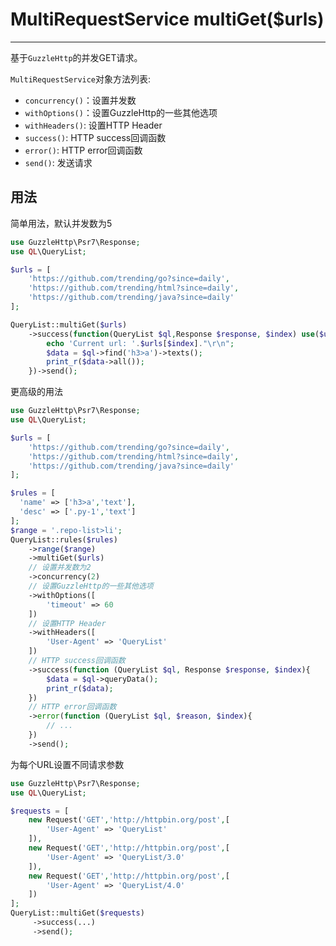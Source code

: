 # MultiRequestService multiGet($urls)

---



基于`GuzzleHttp`的并发GET请求。

`MultiRequestService`对象方法列表:
- `concurrency()`：设置并发数
- `withOptions()`：设置GuzzleHttp的一些其他选项
- `withHeaders()`: 设置HTTP Header
- `success()`: HTTP success回调函数
- `error()`: HTTP error回调函数
- `send()`: 发送请求


## 用法

简单用法，默认并发数为5

```php
use GuzzleHttp\Psr7\Response;
use QL\QueryList;

$urls = [
    'https://github.com/trending/go?since=daily',
    'https://github.com/trending/html?since=daily',
    'https://github.com/trending/java?since=daily'
];

QueryList::multiGet($urls)
    ->success(function(QueryList $ql,Response $response, $index) use($urls){
    	echo 'Current url: '.$urls[$index]."\r\n";
        $data = $ql->find('h3>a')->texts();
        print_r($data->all());
    })->send();
```

更高级的用法

```php
use GuzzleHttp\Psr7\Response;
use QL\QueryList;

$urls = [
    'https://github.com/trending/go?since=daily',
    'https://github.com/trending/html?since=daily',
    'https://github.com/trending/java?since=daily'
];

$rules = [
  'name' => ['h3>a','text'],
  'desc' => ['.py-1','text']
];
$range = '.repo-list>li';
QueryList::rules($rules)
	->range($range)
    ->multiGet($urls)
    // 设置并发数为2
    ->concurrency(2)
    // 设置GuzzleHttp的一些其他选项
    ->withOptions([
        'timeout' => 60
    ])
    // 设置HTTP Header
    ->withHeaders([
        'User-Agent' => 'QueryList'
    ])
    // HTTP success回调函数
    ->success(function (QueryList $ql, Response $response, $index){
        $data = $ql->queryData();
        print_r($data);
    })
    // HTTP error回调函数
    ->error(function (QueryList $ql, $reason, $index){
        // ...
    })
    ->send();

```

为每个URL设置不同请求参数

```php
use GuzzleHttp\Psr7\Response;
use QL\QueryList;

$requests = [
    new Request('GET','http://httpbin.org/post',[
        'User-Agent' => 'QueryList'
    ]),
    new Request('GET','http://httpbin.org/post',[
        'User-Agent' => 'QueryList/3.0'
    ]),
    new Request('GET','http://httpbin.org/post',[
        'User-Agent' => 'QueryList/4.0'
    ])
];
QueryList::multiGet($requests)
     ->success(...)
     ->send();
```

